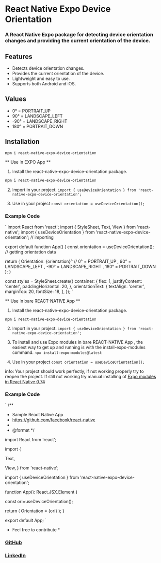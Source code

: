 # React Native Expo Device Orientation

### A React Native Expo package for detecting device orientation changes and providing the current orientation of the device.

## Features

- Detects device orientation changes.
- Provides the current orientation of the device.
- Lightweight and easy to use.
- Supports both Android and iOS.

## Values

- 0° = PORTRAIT_UP
- 90° = LANDSCAPE_LEFT
- -90° = LANDSCAPE_RIGHT
- 180° = PORTRAIT_DOWN

## Installation

```sh
npm i react-native-expo-device-orientation
```

** Use In EXPO App **

1. Install the react-native-expo-device-orientation package.

```sh
npm i react-native-expo-device-orientation
```

2. Import in your project.
   `import { useDeviceOrientation } from 'react-native-expo-device-orientation';`

3. Use in your project
   `const orientation = useDeviceOrientation();`

### Example Code

`
import React from 'react';
import { StyleSheet, Text, View } from 'react-native';
import { useDeviceOrientation } from 'react-native-expo-device-orientation'; // importing

export default function App() {
const orientation = useDeviceOrientation(); // getting orientation data

return (
<View style={styles.container}>
<Text style={styles.orientationText}>Orientation: {orientation}°</Text> // 0° = PORTRAIT_UP , 90° = LANDSCAPE_LEFT , -90° = LANDSCAPE_RIGHT , 180° = PORTRAIT_DOWN
</View>
);
}

const styles = StyleSheet.create({
container: {
flex: 1,
justifyContent: 'center',
paddingHorizontal: 20,
},
orientationText: {
textAlign: 'center',
marginTop: 20,
fontSize: 18,
},
});
`

** Use In bare REACT-NATIVE App **

1. Install the react-native-expo-device-orientation package.

```sh
npm i react-native-expo-device-orientation
```

2. Import in your project.
   `import { useDeviceOrientation } from 'react-native-expo-device-orientation';`

3. To install and use Expo modules in bare REACT-NATIVE App , the easiest way to get up and running is with the install-expo-modules command.
   `npx install-expo-modules@latest`

4. Use in your project
   `const orientation = useDeviceOrientation();`

info: Your project should work perfectly, if not working properly try to reopen the project. If still not working try manual installing of [Expo modules in React Native 0.74](https://docs.expo.dev/bare/installing-expo-modules/)

### Example Code

`
/\*\*

- Sample React Native App
- https://github.com/facebook/react-native
-
- @format
  \*/

import React from 'react';

import {

Text,

View,
} from 'react-native';

import { useDeviceOrientation } from 'react-native-expo-device-orientation';

function App(): React.JSX.Element {

const ori=useDeviceOrientation();

return (
<View>
<Text> Orientation = {ori} </Text>
</View>
);
}

export default App;
`

- Feel free to contribute \*

### [GitHub](https://github.com/p369m/react-native-expo-device-orientation)

### [LinkedIn](https://www.linkedin.com/in/pm369/)
